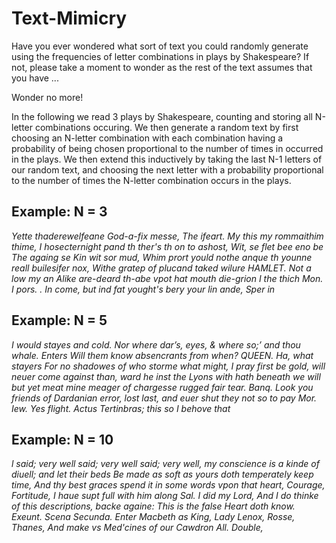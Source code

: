 # Text-Mimicry

Have you ever wondered what sort of text you could randomly generate using the frequencies 
of letter combinations in plays by Shakespeare? If not, please take a moment to wonder as the
rest of the text assumes that you have ...

Wonder no more!

In the following we read 3 plays by Shakespeare, counting and storing all N-letter combinations occuring.
We then generate a random text by first choosing an N-letter combination with each combination having 
a probability of being chosen proportional to the number of times in occurred in the plays. We then extend 
this inductively by taking the last N-1 letters of our random text, and choosing the next letter with
a probability proportional to the number of times the N-letter combination occurs in the plays.

## Example: N = 3 
*Yette thaderewelfeane God-a-fix messe, The ifeart. My this my rommaithim thime, I hosecternight pand th ther's th on to ashost, Wit, se flet bee eno be The againg se Kin wit sor mud, Whim prort yould nothe anque th younne reall builesifer nox, Withe gratep of plucand taked wilure HAMLET. Not a low my an Alike are-deard th-abe vpot hat mouth die-grion I the thich Mon. I pors. . In come, but ind fat yought's bery your lin ande, Sper in*

## Example: N = 5
*I would stayes and cold. Nor where dar’s, eyes, & where so;’ and thou whale. Enters Will them know absencrants from when? QUEEN. Ha, what stayers For no shadowes of who storme what might, I pray first be gold, will neuer come against than, ward he inst the Lyons with hath beneath we will but yet meat mine meager of chargesse rugged fair tear. Banq. Look you friends of Dardanian error, lost last, and euer shut they not so to pay Mor. Iew. Yes flight. Actus Tertinbras; this so I behove that*

## Example: N = 10
*l said; very well said; very well said; very well, my conscience is a kinde of diuell; and let their beds Be made as soft as yours doth temperately keep time, And thy best graces spend it in some words vpon that heart, Courage, Fortitude, I haue supt full with him along Sal. I did my Lord, And I do thinke of this descriptions, backe againe: This is the false Heart doth know. Exeunt. Scena Secunda. Enter Macbeth as King, Lady Lenox, Rosse, Thanes, And make vs Med'cines of our Cawdron All. Double,*
